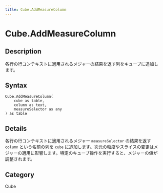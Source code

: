 ```yaml
---
title: Cube.AddMeasureColumn
---
```


# Cube.AddMeasureColumn


## Description

各行の行コンテキストに適用されるメジャーの結果を返す列をキューブに追加します。


## Syntax

```powerquery
Cube.AddMeasureColumn(
    cube as table,
    column as text,
    measureSelector as any
) as table
```


## Details

各行の行コンテキストに適用されるメジャー <code>measureSelector</code> の結果を返す <code>column</code> という名前の列を <code>cube</code> に追加します。次元の粒度やスライスの変更はメジャーの適用に影響します。特定のキューブ操作を実行すると、メジャーの値が調整されます。



## Category
Cube
